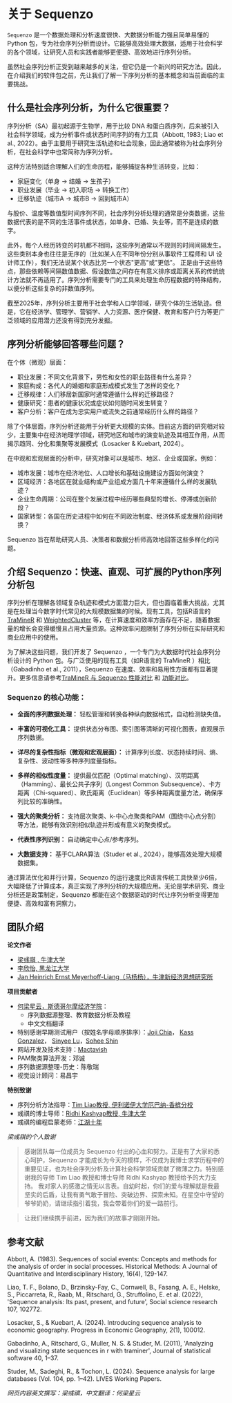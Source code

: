 # 关于 Sequenzo

`Sequenzo` 是一个数据处理和分析速度很快、大数据分析能力强且简单易懂的 Python 包，专为社会序列分析而设计。它能够高效处理大数据，适用于社会科学的各个领域，让研究人员和实践者能够更便捷、高效地进行序列分析。

虽然社会序列分析正受到越来越多的关注，但它仍是一个新兴的研究方法。因此，在介绍我们的软件包之前，先让我们了解一下序列分析的基本概念和当前面临的主要挑战。

## 什么是社会序列分析，为什么它很重要？

序列分析（SA）最初起源于生物学，用于比较 DNA 和蛋白质序列，后来被引入社会科学领域，成为分析事件或状态时间序列的有力工具（Abbott, 1983; Liao et al., 2022）。由于主要用于研究生活轨迹和社会现象，因此通常被称为社会序列分析，在社会科学中也常简称为序列分析。

这种方法特别适合理解人们的生命历程，能够捕捉各种生活转变，比如：

*  家庭变化（单身 → 结婚 → 生孩子）
*  职业发展（毕业 → 初入职场 → 转换工作）
*  迁移轨迹（城市A → 城市B → 回到城市A）

与股价、温度等数值型时间序列不同，社会序列分析处理的通常是分类数据，这些数据代表的是不同的生活事件或状态，如单身、已婚、失业等，而不是连续的数字。

此外，每个人经历转变的时机都不相同，这些序列通常以不规则的时间间隔发生。这些类别本身也往往是无序的（比如某人在不同年份分别从事软件工程师和 UI 设计师工作），我们无法说某个状态比另一个状态"更高"或"更低"。
正是由于这些特点，那些依赖等间隔数值数据、假设数值之间存在有意义排序或距离关系的传统统计方法就不再适用了。序列分析需要专门的工具来处理生命历程数据的特殊结构，以便分析这些复杂的非数值序列。

截至2025年，序列分析主要用于社会学和人口学领域，研究个体的生活轨迹。但是，它在经济学、管理学、营销学、人力资源、医疗保健、教育和客户行为等更广泛领域的应用潜力还没有得到充分发掘。

## 序列分析能够回答哪些问题？

在个体（微观）层面：

* 职业发展：不同文化背景下，男性和女性的职业路径有什么差异？
* 家庭构成：各代人的婚姻和家庭形成模式发生了怎样的变化？
* 迁移规律：人们移居新国家时通常遵循什么样的迁移路径？
* 健康研究：患者的健康状况或症状如何随时间发生转变？
* 客户分析：客户在成为忠实用户或流失之前通常经历什么样的路径？

除了个体层面，序列分析还能用于分析更大规模的实体。目前这方面的研究相对较少，主要集中在经济地理学领域，研究地区和城市的演变轨迹及其相互作用，从而揭示趋同、分化和集聚等发展模式（Losacker & Kuebart, 2024）。

在中观和宏观层面的分析中，研究对象可以是城市、地区、企业或国家。例如：

* 城市发展：城市在经济地位、人口增长和基础设施建设方面如何演变？
* 区域经济：各地区在就业结构或产业组成方面几十年来遵循什么样的发展轨迹？
* 企业生命周期：公司在整个发展过程中经历哪些典型的增长、停滞或创新阶段？
* 国家转型：各国在历史进程中如何在不同政治制度、经济体系或发展阶段间转换？

Sequenzo 旨在帮助研究人员、决策者和数据分析师高效地回答这些多样化的问题。

## 介绍 Sequenzo：快速、直观、可扩展的Python序列分析包

序列分析在理解各领域复杂轨迹和模式方面潜力巨大，但也面临着重大挑战，尤其是在处理当今数字时代常见的大规模数据集的时候。现有工具，包括R语言的 [TraMineR](https://traminer.unige.ch/index.shtml) 和 [WeightedCluster](https://mephisto.unige.ch/weightedcluster/) 等，在计算速度和效率方面存在不足，随着数据量的增长会变得缓慢且占用大量资源。这种效率问题限制了序列分析在实际研究和商业应用中的使用。

为了解决这些问题，我们开发了 Sequenzo ，一个专门为大数据时代社会序列分析设计的 Python 包。与广泛使用的现有工具（如R语言的 TraMineR ）相比（Gabadinho et al., 2011），Sequenzo 在速度、效率和易用性方面都有显著提升。更多信息请参考[TraMineR 与 Sequenzo 性能对比](/en/traminer-and-sequenzo/performance-diff) 和 [功能对比](/en/traminer-and-sequenzo/functions-comparison)。

### Sequenzo 的核心功能：

* **全面的序列数据处理：** 轻松管理和转换各种纵向数据格式，自动检测缺失值。

* **丰富的可视化工具：** 提供状态分布图、索引图等清晰的可视化图表，直观展示序列数据。

* **详尽的复杂性指标（微观和宏观层面）：** 计算序列长度、状态持续时间、熵、复杂性、波动性等多种序列度量指标。

* **多样的相似性度量：** 提供最优匹配（Optimal matching）、汉明距离（Hamming）、最长公共子序列（Longest Common Subsequence）、卡方距离（Chi-squared）、欧氏距离（Euclidean）等多种距离度量方法，确保序列比较的准确性。

* **强大的聚类分析：**  支持层次聚类、k-中心点聚类和PAM（围绕中心点分割）等方法，能够有效识别相似轨迹并形成有意义的聚类模式。

* **代表性序列识别：** 自动确定中心点/参考序列。

* **大数据支持：** 基于CLARA算法（Studer et al., 2024），能够高效处理大规模数据集。

通过算法优化和并行计算，Sequenzo 的运行速度比R语言传统工具快至少6倍，大幅降低了计算成本，真正实现了序列分析的大规模应用。无论是学术研究、商业分析还是政策制定，Sequenzo 都能在这个数据驱动的时代让序列分析变得更加便捷、高效和富有洞察力。

## 团队介绍

**论文作者**
* [梁彧祺 , 牛津大学](https://www.yuqi-liang.tech/)
* [李欣怡, 黑龙江大学](https://github.com/Fantasy201)
* [Jan Heinrich Ernst Meyerhoff-Liang（马杨杨），牛津新经济思想研究所](https://www.inet.ox.ac.uk/people/jan-meyerhoff-liang)

**项目贡献者**
* [何梁星云，斯德哥尔摩经济学院](https://www.linkedin.com/in/liangxingyun-he-6aa128304/)：
    - 序列数据源整理、教育数据分析及教程
    - 中文文档翻译
* 特别感谢早期测试用户（按姓名字母顺序排序）：[Joji Chia](https://sociology.illinois.edu/directory/profile/jbchia2)， [Kass Gonzalez](https://www.linkedin.com/in/kass-gonzalez-72a778276/)， [Sinyee Lu](https://sociology.illinois.edu/directory/profile/qianyil4)，[Sohee Shin](https://sociology.illinois.edu/directory/profile/sohees2)
* 网站开发及技术支持：[Mactavish](https://github.com/mactavishz)
* PAM聚类算法开发：邓诚
* 序列数据源整理-历史：陈敬瑞
* 视觉设计顾问：易昌宇

**特别致谢** 

* 序列分析方法指导：[Tim Liao教授, 伊利诺伊大学厄巴纳-香槟分校](https://sociology.illinois.edu/directory/profile/tfliao)
* 彧祺的博士导师：[Ridhi Kashyap教授, 牛津大学](https://www.nuffield.ox.ac.uk/people/profiles/ridhi-kashyap/)
* 彧祺的编程启蒙老师：[江湖十年](https://github.com/jianghushinian)

*梁彧祺的个人致谢*
> 感谢团队每一位成员为 Sequenzo 付出的心血和努力。正是有了大家的悉心呵护，Sequenzo 才能成长为今天的模样，不仅成为我博士求学历程中的重要见证，也为社会序列分析及计算社会科学领域贡献了微薄之力。特别感谢我的导师 Tim Liao 教授和博士导师 Ridhi Kashyap 教授给予的大力支持。
> 我对家人的感激之情无以言表。自幼时起，你们的爱与理解就是我最坚实的后盾，让我有勇气敢于冒险、突破边界、探索未知。在星空中守望的爷爷奶奶，请继续指引着我，我会带着你们的爱一路前行。

> 让我们继续携手前进，因为我们的故事才刚刚开始。

## 参考文献

Abbott, A. (1983). Sequences of social events: Concepts and methods for the analysis of order in social processes. Historical Methods: A Journal of Quantitative and Interdisciplinary History, 16(4), 129-147.

Liao, T. F., Bolano, D., Brzinsky-Fay, C., Cornwell, B., Fasang, A. E., Helske, S., Piccarreta, R., Raab, M., Ritschard, G., Struffolino, E. et al. (2022), 'Sequence analysis: Its past, present, and future', Social science research 107, 102772.

Losacker, S., & Kuebart, A. (2024). Introducing sequence analysis to economic geography. Progress in Economic Geography, 2(1), 100012.

Gabadinho, A., Ritschard, G., Muller, N. S. & Studer, M. (2011), 'Analyzing and visualizing
state sequences in r with traminer', Journal of statistical software 40, 1–37.

Studer, M., Sadeghi, R., & Tochon, L. (2024). Sequence analysis for large databases (Vol. 104, pp. 1–42). LIVES Working Papers.


*网页内容英文撰写：梁彧祺，中文翻译：何梁星云*